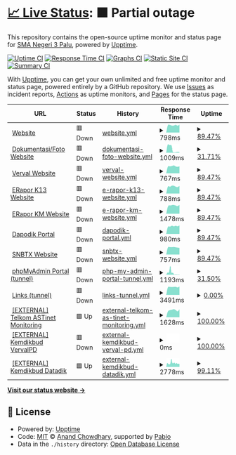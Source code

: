 # [📈 Live Status](https://status.sman3palu.sch.id): <!--live status--> **🟧 Partial outage**

This repository contains the open-source uptime monitor and status page for [SMA Negeri 3 Palu](https://sman3palu.sch.id), powered by [Upptime](https://github.com/upptime/upptime).

[![Uptime CI](https://github.com/smantriplw/uptime-services/workflows/Uptime%20CI/badge.svg)](https://github.com/smantriplw/uptime-services/actions?query=workflow%3A%22Uptime+CI%22)
[![Response Time CI](https://github.com/smantriplw/uptime-services/workflows/Response%20Time%20CI/badge.svg)](https://github.com/smantriplw/uptime-services/actions?query=workflow%3A%22Response+Time+CI%22)
[![Graphs CI](https://github.com/smantriplw/uptime-services/workflows/Graphs%20CI/badge.svg)](https://github.com/smantriplw/uptime-services/actions?query=workflow%3A%22Graphs+CI%22)
[![Static Site CI](https://github.com/smantriplw/uptime-services/workflows/Static%20Site%20CI/badge.svg)](https://github.com/smantriplw/uptime-services/actions?query=workflow%3A%22Static+Site+CI%22)
[![Summary CI](https://github.com/smantriplw/uptime-services/workflows/Summary%20CI/badge.svg)](https://github.com/smantriplw/uptime-services/actions?query=workflow%3A%22Summary+CI%22)

With [Upptime](https://upptime.js.org), you can get your own unlimited and free uptime monitor and status page, powered entirely by a GitHub repository. We use [Issues](https://github.com/smantriplw/uptime-services/issues) as incident reports, [Actions](https://github.com/smantriplw/uptime-services/actions) as uptime monitors, and [Pages](https://status.sman3palu.sch.id) for the status page.

<!--start: status pages-->
<!-- This summary is generated by Upptime (https://github.com/upptime/upptime) -->
<!-- Do not edit this manually, your changes will be overwritten -->
<!-- prettier-ignore -->
| URL | Status | History | Response Time | Uptime |
| --- | ------ | ------- | ------------- | ------ |
| <img alt="" src="https://icons.duckduckgo.com/ip3/sman3palu.sch.id.ico" height="13"> [Website](https://sman3palu.sch.id) | 🟥 Down | [website.yml](https://github.com/smantriplw/uptime-services/commits/HEAD/history/website.yml) | <details><summary><img alt="Response time graph" src="./graphs/website/response-time-week.png" height="20"> 798ms</summary><br><a href="https://status.sman3palu.sch.id/history/website"><img alt="Response time 1973" src="https://img.shields.io/endpoint?url=https%3A%2F%2Fraw.githubusercontent.com%2Fsmantriplw%2Fuptime-services%2FHEAD%2Fapi%2Fwebsite%2Fresponse-time.json"></a><br><a href="https://status.sman3palu.sch.id/history/website"><img alt="24-hour response time 240" src="https://img.shields.io/endpoint?url=https%3A%2F%2Fraw.githubusercontent.com%2Fsmantriplw%2Fuptime-services%2FHEAD%2Fapi%2Fwebsite%2Fresponse-time-day.json"></a><br><a href="https://status.sman3palu.sch.id/history/website"><img alt="7-day response time 798" src="https://img.shields.io/endpoint?url=https%3A%2F%2Fraw.githubusercontent.com%2Fsmantriplw%2Fuptime-services%2FHEAD%2Fapi%2Fwebsite%2Fresponse-time-week.json"></a><br><a href="https://status.sman3palu.sch.id/history/website"><img alt="30-day response time 883" src="https://img.shields.io/endpoint?url=https%3A%2F%2Fraw.githubusercontent.com%2Fsmantriplw%2Fuptime-services%2FHEAD%2Fapi%2Fwebsite%2Fresponse-time-month.json"></a><br><a href="https://status.sman3palu.sch.id/history/website"><img alt="1-year response time 1973" src="https://img.shields.io/endpoint?url=https%3A%2F%2Fraw.githubusercontent.com%2Fsmantriplw%2Fuptime-services%2FHEAD%2Fapi%2Fwebsite%2Fresponse-time-year.json"></a></details> | <details><summary><a href="https://status.sman3palu.sch.id/history/website">89.47%</a></summary><a href="https://status.sman3palu.sch.id/history/website"><img alt="All-time uptime 94.81%" src="https://img.shields.io/endpoint?url=https%3A%2F%2Fraw.githubusercontent.com%2Fsmantriplw%2Fuptime-services%2FHEAD%2Fapi%2Fwebsite%2Fuptime.json"></a><br><a href="https://status.sman3palu.sch.id/history/website"><img alt="24-hour uptime 26.26%" src="https://img.shields.io/endpoint?url=https%3A%2F%2Fraw.githubusercontent.com%2Fsmantriplw%2Fuptime-services%2FHEAD%2Fapi%2Fwebsite%2Fuptime-day.json"></a><br><a href="https://status.sman3palu.sch.id/history/website"><img alt="7-day uptime 89.47%" src="https://img.shields.io/endpoint?url=https%3A%2F%2Fraw.githubusercontent.com%2Fsmantriplw%2Fuptime-services%2FHEAD%2Fapi%2Fwebsite%2Fuptime-week.json"></a><br><a href="https://status.sman3palu.sch.id/history/website"><img alt="30-day uptime 94.15%" src="https://img.shields.io/endpoint?url=https%3A%2F%2Fraw.githubusercontent.com%2Fsmantriplw%2Fuptime-services%2FHEAD%2Fapi%2Fwebsite%2Fuptime-month.json"></a><br><a href="https://status.sman3palu.sch.id/history/website"><img alt="1-year uptime 94.81%" src="https://img.shields.io/endpoint?url=https%3A%2F%2Fraw.githubusercontent.com%2Fsmantriplw%2Fuptime-services%2FHEAD%2Fapi%2Fwebsite%2Fuptime-year.json"></a></details>
| <img alt="" src="https://icons.duckduckgo.com/ip3/dokumentasi.sman3palu.sch.id.ico" height="13"> [Dokumentasi/Foto Website](https://dokumentasi.sman3palu.sch.id/owncloud) | 🟥 Down | [dokumentasi-foto-website.yml](https://github.com/smantriplw/uptime-services/commits/HEAD/history/dokumentasi-foto-website.yml) | <details><summary><img alt="Response time graph" src="./graphs/dokumentasi-foto-website/response-time-week.png" height="20"> 1009ms</summary><br><a href="https://status.sman3palu.sch.id/history/dokumentasi-foto-website"><img alt="Response time 2201" src="https://img.shields.io/endpoint?url=https%3A%2F%2Fraw.githubusercontent.com%2Fsmantriplw%2Fuptime-services%2FHEAD%2Fapi%2Fdokumentasi-foto-website%2Fresponse-time.json"></a><br><a href="https://status.sman3palu.sch.id/history/dokumentasi-foto-website"><img alt="24-hour response time 127" src="https://img.shields.io/endpoint?url=https%3A%2F%2Fraw.githubusercontent.com%2Fsmantriplw%2Fuptime-services%2FHEAD%2Fapi%2Fdokumentasi-foto-website%2Fresponse-time-day.json"></a><br><a href="https://status.sman3palu.sch.id/history/dokumentasi-foto-website"><img alt="7-day response time 1009" src="https://img.shields.io/endpoint?url=https%3A%2F%2Fraw.githubusercontent.com%2Fsmantriplw%2Fuptime-services%2FHEAD%2Fapi%2Fdokumentasi-foto-website%2Fresponse-time-week.json"></a><br><a href="https://status.sman3palu.sch.id/history/dokumentasi-foto-website"><img alt="30-day response time 2201" src="https://img.shields.io/endpoint?url=https%3A%2F%2Fraw.githubusercontent.com%2Fsmantriplw%2Fuptime-services%2FHEAD%2Fapi%2Fdokumentasi-foto-website%2Fresponse-time-month.json"></a><br><a href="https://status.sman3palu.sch.id/history/dokumentasi-foto-website"><img alt="1-year response time 2201" src="https://img.shields.io/endpoint?url=https%3A%2F%2Fraw.githubusercontent.com%2Fsmantriplw%2Fuptime-services%2FHEAD%2Fapi%2Fdokumentasi-foto-website%2Fresponse-time-year.json"></a></details> | <details><summary><a href="https://status.sman3palu.sch.id/history/dokumentasi-foto-website">31.71%</a></summary><a href="https://status.sman3palu.sch.id/history/dokumentasi-foto-website"><img alt="All-time uptime 67.99%" src="https://img.shields.io/endpoint?url=https%3A%2F%2Fraw.githubusercontent.com%2Fsmantriplw%2Fuptime-services%2FHEAD%2Fapi%2Fdokumentasi-foto-website%2Fuptime.json"></a><br><a href="https://status.sman3palu.sch.id/history/dokumentasi-foto-website"><img alt="24-hour uptime 0.00%" src="https://img.shields.io/endpoint?url=https%3A%2F%2Fraw.githubusercontent.com%2Fsmantriplw%2Fuptime-services%2FHEAD%2Fapi%2Fdokumentasi-foto-website%2Fuptime-day.json"></a><br><a href="https://status.sman3palu.sch.id/history/dokumentasi-foto-website"><img alt="7-day uptime 31.71%" src="https://img.shields.io/endpoint?url=https%3A%2F%2Fraw.githubusercontent.com%2Fsmantriplw%2Fuptime-services%2FHEAD%2Fapi%2Fdokumentasi-foto-website%2Fuptime-week.json"></a><br><a href="https://status.sman3palu.sch.id/history/dokumentasi-foto-website"><img alt="30-day uptime 67.99%" src="https://img.shields.io/endpoint?url=https%3A%2F%2Fraw.githubusercontent.com%2Fsmantriplw%2Fuptime-services%2FHEAD%2Fapi%2Fdokumentasi-foto-website%2Fuptime-month.json"></a><br><a href="https://status.sman3palu.sch.id/history/dokumentasi-foto-website"><img alt="1-year uptime 67.99%" src="https://img.shields.io/endpoint?url=https%3A%2F%2Fraw.githubusercontent.com%2Fsmantriplw%2Fuptime-services%2FHEAD%2Fapi%2Fdokumentasi-foto-website%2Fuptime-year.json"></a></details>
| <img alt="" src="https://icons.duckduckgo.com/ip3/verval.sman3palu.sch.id.ico" height="13"> [Verval Website](https://verval.sman3palu.sch.id) | 🟥 Down | [verval-website.yml](https://github.com/smantriplw/uptime-services/commits/HEAD/history/verval-website.yml) | <details><summary><img alt="Response time graph" src="./graphs/verval-website/response-time-week.png" height="20"> 767ms</summary><br><a href="https://status.sman3palu.sch.id/history/verval-website"><img alt="Response time 829" src="https://img.shields.io/endpoint?url=https%3A%2F%2Fraw.githubusercontent.com%2Fsmantriplw%2Fuptime-services%2FHEAD%2Fapi%2Fverval-website%2Fresponse-time.json"></a><br><a href="https://status.sman3palu.sch.id/history/verval-website"><img alt="24-hour response time 185" src="https://img.shields.io/endpoint?url=https%3A%2F%2Fraw.githubusercontent.com%2Fsmantriplw%2Fuptime-services%2FHEAD%2Fapi%2Fverval-website%2Fresponse-time-day.json"></a><br><a href="https://status.sman3palu.sch.id/history/verval-website"><img alt="7-day response time 767" src="https://img.shields.io/endpoint?url=https%3A%2F%2Fraw.githubusercontent.com%2Fsmantriplw%2Fuptime-services%2FHEAD%2Fapi%2Fverval-website%2Fresponse-time-week.json"></a><br><a href="https://status.sman3palu.sch.id/history/verval-website"><img alt="30-day response time 829" src="https://img.shields.io/endpoint?url=https%3A%2F%2Fraw.githubusercontent.com%2Fsmantriplw%2Fuptime-services%2FHEAD%2Fapi%2Fverval-website%2Fresponse-time-month.json"></a><br><a href="https://status.sman3palu.sch.id/history/verval-website"><img alt="1-year response time 829" src="https://img.shields.io/endpoint?url=https%3A%2F%2Fraw.githubusercontent.com%2Fsmantriplw%2Fuptime-services%2FHEAD%2Fapi%2Fverval-website%2Fresponse-time-year.json"></a></details> | <details><summary><a href="https://status.sman3palu.sch.id/history/verval-website">89.47%</a></summary><a href="https://status.sman3palu.sch.id/history/verval-website"><img alt="All-time uptime 95.30%" src="https://img.shields.io/endpoint?url=https%3A%2F%2Fraw.githubusercontent.com%2Fsmantriplw%2Fuptime-services%2FHEAD%2Fapi%2Fverval-website%2Fuptime.json"></a><br><a href="https://status.sman3palu.sch.id/history/verval-website"><img alt="24-hour uptime 26.26%" src="https://img.shields.io/endpoint?url=https%3A%2F%2Fraw.githubusercontent.com%2Fsmantriplw%2Fuptime-services%2FHEAD%2Fapi%2Fverval-website%2Fuptime-day.json"></a><br><a href="https://status.sman3palu.sch.id/history/verval-website"><img alt="7-day uptime 89.47%" src="https://img.shields.io/endpoint?url=https%3A%2F%2Fraw.githubusercontent.com%2Fsmantriplw%2Fuptime-services%2FHEAD%2Fapi%2Fverval-website%2Fuptime-week.json"></a><br><a href="https://status.sman3palu.sch.id/history/verval-website"><img alt="30-day uptime 95.30%" src="https://img.shields.io/endpoint?url=https%3A%2F%2Fraw.githubusercontent.com%2Fsmantriplw%2Fuptime-services%2FHEAD%2Fapi%2Fverval-website%2Fuptime-month.json"></a><br><a href="https://status.sman3palu.sch.id/history/verval-website"><img alt="1-year uptime 95.30%" src="https://img.shields.io/endpoint?url=https%3A%2F%2Fraw.githubusercontent.com%2Fsmantriplw%2Fuptime-services%2FHEAD%2Fapi%2Fverval-website%2Fuptime-year.json"></a></details>
| <img alt="" src="https://icons.duckduckgo.com/ip3/ek13.sman3palu.sch.id.ico" height="13"> [ERapor K13 Website](https://ek13.sman3palu.sch.id) | 🟥 Down | [e-rapor-k13-website.yml](https://github.com/smantriplw/uptime-services/commits/HEAD/history/e-rapor-k13-website.yml) | <details><summary><img alt="Response time graph" src="./graphs/e-rapor-k13-website/response-time-week.png" height="20"> 788ms</summary><br><a href="https://status.sman3palu.sch.id/history/e-rapor-k13-website"><img alt="Response time 884" src="https://img.shields.io/endpoint?url=https%3A%2F%2Fraw.githubusercontent.com%2Fsmantriplw%2Fuptime-services%2FHEAD%2Fapi%2Fe-rapor-k13-website%2Fresponse-time.json"></a><br><a href="https://status.sman3palu.sch.id/history/e-rapor-k13-website"><img alt="24-hour response time 223" src="https://img.shields.io/endpoint?url=https%3A%2F%2Fraw.githubusercontent.com%2Fsmantriplw%2Fuptime-services%2FHEAD%2Fapi%2Fe-rapor-k13-website%2Fresponse-time-day.json"></a><br><a href="https://status.sman3palu.sch.id/history/e-rapor-k13-website"><img alt="7-day response time 788" src="https://img.shields.io/endpoint?url=https%3A%2F%2Fraw.githubusercontent.com%2Fsmantriplw%2Fuptime-services%2FHEAD%2Fapi%2Fe-rapor-k13-website%2Fresponse-time-week.json"></a><br><a href="https://status.sman3palu.sch.id/history/e-rapor-k13-website"><img alt="30-day response time 884" src="https://img.shields.io/endpoint?url=https%3A%2F%2Fraw.githubusercontent.com%2Fsmantriplw%2Fuptime-services%2FHEAD%2Fapi%2Fe-rapor-k13-website%2Fresponse-time-month.json"></a><br><a href="https://status.sman3palu.sch.id/history/e-rapor-k13-website"><img alt="1-year response time 884" src="https://img.shields.io/endpoint?url=https%3A%2F%2Fraw.githubusercontent.com%2Fsmantriplw%2Fuptime-services%2FHEAD%2Fapi%2Fe-rapor-k13-website%2Fresponse-time-year.json"></a></details> | <details><summary><a href="https://status.sman3palu.sch.id/history/e-rapor-k13-website">89.47%</a></summary><a href="https://status.sman3palu.sch.id/history/e-rapor-k13-website"><img alt="All-time uptime 95.30%" src="https://img.shields.io/endpoint?url=https%3A%2F%2Fraw.githubusercontent.com%2Fsmantriplw%2Fuptime-services%2FHEAD%2Fapi%2Fe-rapor-k13-website%2Fuptime.json"></a><br><a href="https://status.sman3palu.sch.id/history/e-rapor-k13-website"><img alt="24-hour uptime 26.26%" src="https://img.shields.io/endpoint?url=https%3A%2F%2Fraw.githubusercontent.com%2Fsmantriplw%2Fuptime-services%2FHEAD%2Fapi%2Fe-rapor-k13-website%2Fuptime-day.json"></a><br><a href="https://status.sman3palu.sch.id/history/e-rapor-k13-website"><img alt="7-day uptime 89.47%" src="https://img.shields.io/endpoint?url=https%3A%2F%2Fraw.githubusercontent.com%2Fsmantriplw%2Fuptime-services%2FHEAD%2Fapi%2Fe-rapor-k13-website%2Fuptime-week.json"></a><br><a href="https://status.sman3palu.sch.id/history/e-rapor-k13-website"><img alt="30-day uptime 95.30%" src="https://img.shields.io/endpoint?url=https%3A%2F%2Fraw.githubusercontent.com%2Fsmantriplw%2Fuptime-services%2FHEAD%2Fapi%2Fe-rapor-k13-website%2Fuptime-month.json"></a><br><a href="https://status.sman3palu.sch.id/history/e-rapor-k13-website"><img alt="1-year uptime 95.30%" src="https://img.shields.io/endpoint?url=https%3A%2F%2Fraw.githubusercontent.com%2Fsmantriplw%2Fuptime-services%2FHEAD%2Fapi%2Fe-rapor-k13-website%2Fuptime-year.json"></a></details>
| <img alt="" src="https://icons.duckduckgo.com/ip3/ekm.sman3palu.sch.id.ico" height="13"> [ERapor KM Website](https://ekm.sman3palu.sch.id) | 🟥 Down | [e-rapor-km-website.yml](https://github.com/smantriplw/uptime-services/commits/HEAD/history/e-rapor-km-website.yml) | <details><summary><img alt="Response time graph" src="./graphs/e-rapor-km-website/response-time-week.png" height="20"> 1478ms</summary><br><a href="https://status.sman3palu.sch.id/history/e-rapor-km-website"><img alt="Response time 1539" src="https://img.shields.io/endpoint?url=https%3A%2F%2Fraw.githubusercontent.com%2Fsmantriplw%2Fuptime-services%2FHEAD%2Fapi%2Fe-rapor-km-website%2Fresponse-time.json"></a><br><a href="https://status.sman3palu.sch.id/history/e-rapor-km-website"><img alt="24-hour response time 267" src="https://img.shields.io/endpoint?url=https%3A%2F%2Fraw.githubusercontent.com%2Fsmantriplw%2Fuptime-services%2FHEAD%2Fapi%2Fe-rapor-km-website%2Fresponse-time-day.json"></a><br><a href="https://status.sman3palu.sch.id/history/e-rapor-km-website"><img alt="7-day response time 1478" src="https://img.shields.io/endpoint?url=https%3A%2F%2Fraw.githubusercontent.com%2Fsmantriplw%2Fuptime-services%2FHEAD%2Fapi%2Fe-rapor-km-website%2Fresponse-time-week.json"></a><br><a href="https://status.sman3palu.sch.id/history/e-rapor-km-website"><img alt="30-day response time 1539" src="https://img.shields.io/endpoint?url=https%3A%2F%2Fraw.githubusercontent.com%2Fsmantriplw%2Fuptime-services%2FHEAD%2Fapi%2Fe-rapor-km-website%2Fresponse-time-month.json"></a><br><a href="https://status.sman3palu.sch.id/history/e-rapor-km-website"><img alt="1-year response time 1539" src="https://img.shields.io/endpoint?url=https%3A%2F%2Fraw.githubusercontent.com%2Fsmantriplw%2Fuptime-services%2FHEAD%2Fapi%2Fe-rapor-km-website%2Fresponse-time-year.json"></a></details> | <details><summary><a href="https://status.sman3palu.sch.id/history/e-rapor-km-website">89.47%</a></summary><a href="https://status.sman3palu.sch.id/history/e-rapor-km-website"><img alt="All-time uptime 95.27%" src="https://img.shields.io/endpoint?url=https%3A%2F%2Fraw.githubusercontent.com%2Fsmantriplw%2Fuptime-services%2FHEAD%2Fapi%2Fe-rapor-km-website%2Fuptime.json"></a><br><a href="https://status.sman3palu.sch.id/history/e-rapor-km-website"><img alt="24-hour uptime 26.26%" src="https://img.shields.io/endpoint?url=https%3A%2F%2Fraw.githubusercontent.com%2Fsmantriplw%2Fuptime-services%2FHEAD%2Fapi%2Fe-rapor-km-website%2Fuptime-day.json"></a><br><a href="https://status.sman3palu.sch.id/history/e-rapor-km-website"><img alt="7-day uptime 89.47%" src="https://img.shields.io/endpoint?url=https%3A%2F%2Fraw.githubusercontent.com%2Fsmantriplw%2Fuptime-services%2FHEAD%2Fapi%2Fe-rapor-km-website%2Fuptime-week.json"></a><br><a href="https://status.sman3palu.sch.id/history/e-rapor-km-website"><img alt="30-day uptime 95.27%" src="https://img.shields.io/endpoint?url=https%3A%2F%2Fraw.githubusercontent.com%2Fsmantriplw%2Fuptime-services%2FHEAD%2Fapi%2Fe-rapor-km-website%2Fuptime-month.json"></a><br><a href="https://status.sman3palu.sch.id/history/e-rapor-km-website"><img alt="1-year uptime 95.27%" src="https://img.shields.io/endpoint?url=https%3A%2F%2Fraw.githubusercontent.com%2Fsmantriplw%2Fuptime-services%2FHEAD%2Fapi%2Fe-rapor-km-website%2Fuptime-year.json"></a></details>
| <img alt="" src="https://icons.duckduckgo.com/ip3/dapodik.sman3palu.sch.id.ico" height="13"> [Dapodik Portal](https://dapodik.sman3palu.sch.id) | 🟥 Down | [dapodik-portal.yml](https://github.com/smantriplw/uptime-services/commits/HEAD/history/dapodik-portal.yml) | <details><summary><img alt="Response time graph" src="./graphs/dapodik-portal/response-time-week.png" height="20"> 980ms</summary><br><a href="https://status.sman3palu.sch.id/history/dapodik-portal"><img alt="Response time 1095" src="https://img.shields.io/endpoint?url=https%3A%2F%2Fraw.githubusercontent.com%2Fsmantriplw%2Fuptime-services%2FHEAD%2Fapi%2Fdapodik-portal%2Fresponse-time.json"></a><br><a href="https://status.sman3palu.sch.id/history/dapodik-portal"><img alt="24-hour response time 195" src="https://img.shields.io/endpoint?url=https%3A%2F%2Fraw.githubusercontent.com%2Fsmantriplw%2Fuptime-services%2FHEAD%2Fapi%2Fdapodik-portal%2Fresponse-time-day.json"></a><br><a href="https://status.sman3palu.sch.id/history/dapodik-portal"><img alt="7-day response time 980" src="https://img.shields.io/endpoint?url=https%3A%2F%2Fraw.githubusercontent.com%2Fsmantriplw%2Fuptime-services%2FHEAD%2Fapi%2Fdapodik-portal%2Fresponse-time-week.json"></a><br><a href="https://status.sman3palu.sch.id/history/dapodik-portal"><img alt="30-day response time 1095" src="https://img.shields.io/endpoint?url=https%3A%2F%2Fraw.githubusercontent.com%2Fsmantriplw%2Fuptime-services%2FHEAD%2Fapi%2Fdapodik-portal%2Fresponse-time-month.json"></a><br><a href="https://status.sman3palu.sch.id/history/dapodik-portal"><img alt="1-year response time 1095" src="https://img.shields.io/endpoint?url=https%3A%2F%2Fraw.githubusercontent.com%2Fsmantriplw%2Fuptime-services%2FHEAD%2Fapi%2Fdapodik-portal%2Fresponse-time-year.json"></a></details> | <details><summary><a href="https://status.sman3palu.sch.id/history/dapodik-portal">89.47%</a></summary><a href="https://status.sman3palu.sch.id/history/dapodik-portal"><img alt="All-time uptime 95.30%" src="https://img.shields.io/endpoint?url=https%3A%2F%2Fraw.githubusercontent.com%2Fsmantriplw%2Fuptime-services%2FHEAD%2Fapi%2Fdapodik-portal%2Fuptime.json"></a><br><a href="https://status.sman3palu.sch.id/history/dapodik-portal"><img alt="24-hour uptime 26.26%" src="https://img.shields.io/endpoint?url=https%3A%2F%2Fraw.githubusercontent.com%2Fsmantriplw%2Fuptime-services%2FHEAD%2Fapi%2Fdapodik-portal%2Fuptime-day.json"></a><br><a href="https://status.sman3palu.sch.id/history/dapodik-portal"><img alt="7-day uptime 89.47%" src="https://img.shields.io/endpoint?url=https%3A%2F%2Fraw.githubusercontent.com%2Fsmantriplw%2Fuptime-services%2FHEAD%2Fapi%2Fdapodik-portal%2Fuptime-week.json"></a><br><a href="https://status.sman3palu.sch.id/history/dapodik-portal"><img alt="30-day uptime 95.30%" src="https://img.shields.io/endpoint?url=https%3A%2F%2Fraw.githubusercontent.com%2Fsmantriplw%2Fuptime-services%2FHEAD%2Fapi%2Fdapodik-portal%2Fuptime-month.json"></a><br><a href="https://status.sman3palu.sch.id/history/dapodik-portal"><img alt="1-year uptime 95.30%" src="https://img.shields.io/endpoint?url=https%3A%2F%2Fraw.githubusercontent.com%2Fsmantriplw%2Fuptime-services%2FHEAD%2Fapi%2Fdapodik-portal%2Fuptime-year.json"></a></details>
| <img alt="" src="https://icons.duckduckgo.com/ip3/snbtx.sman3palu.sch.id.ico" height="13"> [SNBTX Website](https://snbtx.sman3palu.sch.id) | 🟥 Down | [snbtx-website.yml](https://github.com/smantriplw/uptime-services/commits/HEAD/history/snbtx-website.yml) | <details><summary><img alt="Response time graph" src="./graphs/snbtx-website/response-time-week.png" height="20"> 757ms</summary><br><a href="https://status.sman3palu.sch.id/history/snbtx-website"><img alt="Response time 987" src="https://img.shields.io/endpoint?url=https%3A%2F%2Fraw.githubusercontent.com%2Fsmantriplw%2Fuptime-services%2FHEAD%2Fapi%2Fsnbtx-website%2Fresponse-time.json"></a><br><a href="https://status.sman3palu.sch.id/history/snbtx-website"><img alt="24-hour response time 122" src="https://img.shields.io/endpoint?url=https%3A%2F%2Fraw.githubusercontent.com%2Fsmantriplw%2Fuptime-services%2FHEAD%2Fapi%2Fsnbtx-website%2Fresponse-time-day.json"></a><br><a href="https://status.sman3palu.sch.id/history/snbtx-website"><img alt="7-day response time 757" src="https://img.shields.io/endpoint?url=https%3A%2F%2Fraw.githubusercontent.com%2Fsmantriplw%2Fuptime-services%2FHEAD%2Fapi%2Fsnbtx-website%2Fresponse-time-week.json"></a><br><a href="https://status.sman3palu.sch.id/history/snbtx-website"><img alt="30-day response time 987" src="https://img.shields.io/endpoint?url=https%3A%2F%2Fraw.githubusercontent.com%2Fsmantriplw%2Fuptime-services%2FHEAD%2Fapi%2Fsnbtx-website%2Fresponse-time-month.json"></a><br><a href="https://status.sman3palu.sch.id/history/snbtx-website"><img alt="1-year response time 987" src="https://img.shields.io/endpoint?url=https%3A%2F%2Fraw.githubusercontent.com%2Fsmantriplw%2Fuptime-services%2FHEAD%2Fapi%2Fsnbtx-website%2Fresponse-time-year.json"></a></details> | <details><summary><a href="https://status.sman3palu.sch.id/history/snbtx-website">89.47%</a></summary><a href="https://status.sman3palu.sch.id/history/snbtx-website"><img alt="All-time uptime 95.30%" src="https://img.shields.io/endpoint?url=https%3A%2F%2Fraw.githubusercontent.com%2Fsmantriplw%2Fuptime-services%2FHEAD%2Fapi%2Fsnbtx-website%2Fuptime.json"></a><br><a href="https://status.sman3palu.sch.id/history/snbtx-website"><img alt="24-hour uptime 26.27%" src="https://img.shields.io/endpoint?url=https%3A%2F%2Fraw.githubusercontent.com%2Fsmantriplw%2Fuptime-services%2FHEAD%2Fapi%2Fsnbtx-website%2Fuptime-day.json"></a><br><a href="https://status.sman3palu.sch.id/history/snbtx-website"><img alt="7-day uptime 89.47%" src="https://img.shields.io/endpoint?url=https%3A%2F%2Fraw.githubusercontent.com%2Fsmantriplw%2Fuptime-services%2FHEAD%2Fapi%2Fsnbtx-website%2Fuptime-week.json"></a><br><a href="https://status.sman3palu.sch.id/history/snbtx-website"><img alt="30-day uptime 95.30%" src="https://img.shields.io/endpoint?url=https%3A%2F%2Fraw.githubusercontent.com%2Fsmantriplw%2Fuptime-services%2FHEAD%2Fapi%2Fsnbtx-website%2Fuptime-month.json"></a><br><a href="https://status.sman3palu.sch.id/history/snbtx-website"><img alt="1-year uptime 95.30%" src="https://img.shields.io/endpoint?url=https%3A%2F%2Fraw.githubusercontent.com%2Fsmantriplw%2Fuptime-services%2FHEAD%2Fapi%2Fsnbtx-website%2Fuptime-year.json"></a></details>
| <img alt="" src="https://icons.duckduckgo.com/ip3/phpmyadmin.sman3palu.sch.id.ico" height="13"> [phpMyAdmin Portal (tunnel)](https://phpmyadmin.sman3palu.sch.id) | 🟥 Down | [php-my-admin-portal-tunnel.yml](https://github.com/smantriplw/uptime-services/commits/HEAD/history/php-my-admin-portal-tunnel.yml) | <details><summary><img alt="Response time graph" src="./graphs/php-my-admin-portal-tunnel/response-time-week.png" height="20"> 1193ms</summary><br><a href="https://status.sman3palu.sch.id/history/php-my-admin-portal-tunnel"><img alt="Response time 1399" src="https://img.shields.io/endpoint?url=https%3A%2F%2Fraw.githubusercontent.com%2Fsmantriplw%2Fuptime-services%2FHEAD%2Fapi%2Fphp-my-admin-portal-tunnel%2Fresponse-time.json"></a><br><a href="https://status.sman3palu.sch.id/history/php-my-admin-portal-tunnel"><img alt="24-hour response time 54" src="https://img.shields.io/endpoint?url=https%3A%2F%2Fraw.githubusercontent.com%2Fsmantriplw%2Fuptime-services%2FHEAD%2Fapi%2Fphp-my-admin-portal-tunnel%2Fresponse-time-day.json"></a><br><a href="https://status.sman3palu.sch.id/history/php-my-admin-portal-tunnel"><img alt="7-day response time 1193" src="https://img.shields.io/endpoint?url=https%3A%2F%2Fraw.githubusercontent.com%2Fsmantriplw%2Fuptime-services%2FHEAD%2Fapi%2Fphp-my-admin-portal-tunnel%2Fresponse-time-week.json"></a><br><a href="https://status.sman3palu.sch.id/history/php-my-admin-portal-tunnel"><img alt="30-day response time 1253" src="https://img.shields.io/endpoint?url=https%3A%2F%2Fraw.githubusercontent.com%2Fsmantriplw%2Fuptime-services%2FHEAD%2Fapi%2Fphp-my-admin-portal-tunnel%2Fresponse-time-month.json"></a><br><a href="https://status.sman3palu.sch.id/history/php-my-admin-portal-tunnel"><img alt="1-year response time 1399" src="https://img.shields.io/endpoint?url=https%3A%2F%2Fraw.githubusercontent.com%2Fsmantriplw%2Fuptime-services%2FHEAD%2Fapi%2Fphp-my-admin-portal-tunnel%2Fresponse-time-year.json"></a></details> | <details><summary><a href="https://status.sman3palu.sch.id/history/php-my-admin-portal-tunnel">31.50%</a></summary><a href="https://status.sman3palu.sch.id/history/php-my-admin-portal-tunnel"><img alt="All-time uptime 75.97%" src="https://img.shields.io/endpoint?url=https%3A%2F%2Fraw.githubusercontent.com%2Fsmantriplw%2Fuptime-services%2FHEAD%2Fapi%2Fphp-my-admin-portal-tunnel%2Fuptime.json"></a><br><a href="https://status.sman3palu.sch.id/history/php-my-admin-portal-tunnel"><img alt="24-hour uptime 0.00%" src="https://img.shields.io/endpoint?url=https%3A%2F%2Fraw.githubusercontent.com%2Fsmantriplw%2Fuptime-services%2FHEAD%2Fapi%2Fphp-my-admin-portal-tunnel%2Fuptime-day.json"></a><br><a href="https://status.sman3palu.sch.id/history/php-my-admin-portal-tunnel"><img alt="7-day uptime 31.50%" src="https://img.shields.io/endpoint?url=https%3A%2F%2Fraw.githubusercontent.com%2Fsmantriplw%2Fuptime-services%2FHEAD%2Fapi%2Fphp-my-admin-portal-tunnel%2Fuptime-week.json"></a><br><a href="https://status.sman3palu.sch.id/history/php-my-admin-portal-tunnel"><img alt="30-day uptime 78.43%" src="https://img.shields.io/endpoint?url=https%3A%2F%2Fraw.githubusercontent.com%2Fsmantriplw%2Fuptime-services%2FHEAD%2Fapi%2Fphp-my-admin-portal-tunnel%2Fuptime-month.json"></a><br><a href="https://status.sman3palu.sch.id/history/php-my-admin-portal-tunnel"><img alt="1-year uptime 75.97%" src="https://img.shields.io/endpoint?url=https%3A%2F%2Fraw.githubusercontent.com%2Fsmantriplw%2Fuptime-services%2FHEAD%2Fapi%2Fphp-my-admin-portal-tunnel%2Fuptime-year.json"></a></details>
| <img alt="" src="https://icons.duckduckgo.com/ip3/links.sman3palu.sch.id.ico" height="13"> [Links (tunnel)](https://links.sman3palu.sch.id) | 🟥 Down | [links-tunnel.yml](https://github.com/smantriplw/uptime-services/commits/HEAD/history/links-tunnel.yml) | <details><summary><img alt="Response time graph" src="./graphs/links-tunnel/response-time-week.png" height="20"> 3491ms</summary><br><a href="https://status.sman3palu.sch.id/history/links-tunnel"><img alt="Response time 1313" src="https://img.shields.io/endpoint?url=https%3A%2F%2Fraw.githubusercontent.com%2Fsmantriplw%2Fuptime-services%2FHEAD%2Fapi%2Flinks-tunnel%2Fresponse-time.json"></a><br><a href="https://status.sman3palu.sch.id/history/links-tunnel"><img alt="24-hour response time 188" src="https://img.shields.io/endpoint?url=https%3A%2F%2Fraw.githubusercontent.com%2Fsmantriplw%2Fuptime-services%2FHEAD%2Fapi%2Flinks-tunnel%2Fresponse-time-day.json"></a><br><a href="https://status.sman3palu.sch.id/history/links-tunnel"><img alt="7-day response time 3491" src="https://img.shields.io/endpoint?url=https%3A%2F%2Fraw.githubusercontent.com%2Fsmantriplw%2Fuptime-services%2FHEAD%2Fapi%2Flinks-tunnel%2Fresponse-time-week.json"></a><br><a href="https://status.sman3palu.sch.id/history/links-tunnel"><img alt="30-day response time 2648" src="https://img.shields.io/endpoint?url=https%3A%2F%2Fraw.githubusercontent.com%2Fsmantriplw%2Fuptime-services%2FHEAD%2Fapi%2Flinks-tunnel%2Fresponse-time-month.json"></a><br><a href="https://status.sman3palu.sch.id/history/links-tunnel"><img alt="1-year response time 1313" src="https://img.shields.io/endpoint?url=https%3A%2F%2Fraw.githubusercontent.com%2Fsmantriplw%2Fuptime-services%2FHEAD%2Fapi%2Flinks-tunnel%2Fresponse-time-year.json"></a></details> | <details><summary><a href="https://status.sman3palu.sch.id/history/links-tunnel">0.00%</a></summary><a href="https://status.sman3palu.sch.id/history/links-tunnel"><img alt="All-time uptime 67.72%" src="https://img.shields.io/endpoint?url=https%3A%2F%2Fraw.githubusercontent.com%2Fsmantriplw%2Fuptime-services%2FHEAD%2Fapi%2Flinks-tunnel%2Fuptime.json"></a><br><a href="https://status.sman3palu.sch.id/history/links-tunnel"><img alt="24-hour uptime 0.00%" src="https://img.shields.io/endpoint?url=https%3A%2F%2Fraw.githubusercontent.com%2Fsmantriplw%2Fuptime-services%2FHEAD%2Fapi%2Flinks-tunnel%2Fuptime-day.json"></a><br><a href="https://status.sman3palu.sch.id/history/links-tunnel"><img alt="7-day uptime 0.00%" src="https://img.shields.io/endpoint?url=https%3A%2F%2Fraw.githubusercontent.com%2Fsmantriplw%2Fuptime-services%2FHEAD%2Fapi%2Flinks-tunnel%2Fuptime-week.json"></a><br><a href="https://status.sman3palu.sch.id/history/links-tunnel"><img alt="30-day uptime 25.79%" src="https://img.shields.io/endpoint?url=https%3A%2F%2Fraw.githubusercontent.com%2Fsmantriplw%2Fuptime-services%2FHEAD%2Fapi%2Flinks-tunnel%2Fuptime-month.json"></a><br><a href="https://status.sman3palu.sch.id/history/links-tunnel"><img alt="1-year uptime 67.72%" src="https://img.shields.io/endpoint?url=https%3A%2F%2Fraw.githubusercontent.com%2Fsmantriplw%2Fuptime-services%2FHEAD%2Fapi%2Flinks-tunnel%2Fuptime-year.json"></a></details>
| <img alt="" src="https://icons.duckduckgo.com/ip3/telkomcare.telkom.co.id.ico" height="13"> [[EXTERNAL] Telkom ASTinet Monitoring](https://telkomcare.telkom.co.id/mrtgnetcare2) | 🟩 Up | [external-telkom-as-tinet-monitoring.yml](https://github.com/smantriplw/uptime-services/commits/HEAD/history/external-telkom-as-tinet-monitoring.yml) | <details><summary><img alt="Response time graph" src="./graphs/external-telkom-as-tinet-monitoring/response-time-week.png" height="20"> 1628ms</summary><br><a href="https://status.sman3palu.sch.id/history/external-telkom-as-tinet-monitoring"><img alt="Response time 1370" src="https://img.shields.io/endpoint?url=https%3A%2F%2Fraw.githubusercontent.com%2Fsmantriplw%2Fuptime-services%2FHEAD%2Fapi%2Fexternal-telkom-as-tinet-monitoring%2Fresponse-time.json"></a><br><a href="https://status.sman3palu.sch.id/history/external-telkom-as-tinet-monitoring"><img alt="24-hour response time 1545" src="https://img.shields.io/endpoint?url=https%3A%2F%2Fraw.githubusercontent.com%2Fsmantriplw%2Fuptime-services%2FHEAD%2Fapi%2Fexternal-telkom-as-tinet-monitoring%2Fresponse-time-day.json"></a><br><a href="https://status.sman3palu.sch.id/history/external-telkom-as-tinet-monitoring"><img alt="7-day response time 1628" src="https://img.shields.io/endpoint?url=https%3A%2F%2Fraw.githubusercontent.com%2Fsmantriplw%2Fuptime-services%2FHEAD%2Fapi%2Fexternal-telkom-as-tinet-monitoring%2Fresponse-time-week.json"></a><br><a href="https://status.sman3palu.sch.id/history/external-telkom-as-tinet-monitoring"><img alt="30-day response time 1561" src="https://img.shields.io/endpoint?url=https%3A%2F%2Fraw.githubusercontent.com%2Fsmantriplw%2Fuptime-services%2FHEAD%2Fapi%2Fexternal-telkom-as-tinet-monitoring%2Fresponse-time-month.json"></a><br><a href="https://status.sman3palu.sch.id/history/external-telkom-as-tinet-monitoring"><img alt="1-year response time 1370" src="https://img.shields.io/endpoint?url=https%3A%2F%2Fraw.githubusercontent.com%2Fsmantriplw%2Fuptime-services%2FHEAD%2Fapi%2Fexternal-telkom-as-tinet-monitoring%2Fresponse-time-year.json"></a></details> | <details><summary><a href="https://status.sman3palu.sch.id/history/external-telkom-as-tinet-monitoring">100.00%</a></summary><a href="https://status.sman3palu.sch.id/history/external-telkom-as-tinet-monitoring"><img alt="All-time uptime 99.66%" src="https://img.shields.io/endpoint?url=https%3A%2F%2Fraw.githubusercontent.com%2Fsmantriplw%2Fuptime-services%2FHEAD%2Fapi%2Fexternal-telkom-as-tinet-monitoring%2Fuptime.json"></a><br><a href="https://status.sman3palu.sch.id/history/external-telkom-as-tinet-monitoring"><img alt="24-hour uptime 100.00%" src="https://img.shields.io/endpoint?url=https%3A%2F%2Fraw.githubusercontent.com%2Fsmantriplw%2Fuptime-services%2FHEAD%2Fapi%2Fexternal-telkom-as-tinet-monitoring%2Fuptime-day.json"></a><br><a href="https://status.sman3palu.sch.id/history/external-telkom-as-tinet-monitoring"><img alt="7-day uptime 100.00%" src="https://img.shields.io/endpoint?url=https%3A%2F%2Fraw.githubusercontent.com%2Fsmantriplw%2Fuptime-services%2FHEAD%2Fapi%2Fexternal-telkom-as-tinet-monitoring%2Fuptime-week.json"></a><br><a href="https://status.sman3palu.sch.id/history/external-telkom-as-tinet-monitoring"><img alt="30-day uptime 100.00%" src="https://img.shields.io/endpoint?url=https%3A%2F%2Fraw.githubusercontent.com%2Fsmantriplw%2Fuptime-services%2FHEAD%2Fapi%2Fexternal-telkom-as-tinet-monitoring%2Fuptime-month.json"></a><br><a href="https://status.sman3palu.sch.id/history/external-telkom-as-tinet-monitoring"><img alt="1-year uptime 99.66%" src="https://img.shields.io/endpoint?url=https%3A%2F%2Fraw.githubusercontent.com%2Fsmantriplw%2Fuptime-services%2FHEAD%2Fapi%2Fexternal-telkom-as-tinet-monitoring%2Fuptime-year.json"></a></details>
| <img alt="" src="https://icons.duckduckgo.com/ip3/vervalpd.data.kemdikbud.go.id.ico" height="13"> [[EXTERNAL] Kemdikbud VervalPD](https://vervalpd.data.kemdikbud.go.id) | 🟥 Down | [external-kemdikbud-verval-pd.yml](https://github.com/smantriplw/uptime-services/commits/HEAD/history/external-kemdikbud-verval-pd.yml) | <details><summary><img alt="Response time graph" src="./graphs/external-kemdikbud-verval-pd/response-time-week.png" height="20"> 0ms</summary><br><a href="https://status.sman3palu.sch.id/history/external-kemdikbud-verval-pd"><img alt="Response time 0" src="https://img.shields.io/endpoint?url=https%3A%2F%2Fraw.githubusercontent.com%2Fsmantriplw%2Fuptime-services%2FHEAD%2Fapi%2Fexternal-kemdikbud-verval-pd%2Fresponse-time.json"></a><br><a href="https://status.sman3palu.sch.id/history/external-kemdikbud-verval-pd"><img alt="24-hour response time 0" src="https://img.shields.io/endpoint?url=https%3A%2F%2Fraw.githubusercontent.com%2Fsmantriplw%2Fuptime-services%2FHEAD%2Fapi%2Fexternal-kemdikbud-verval-pd%2Fresponse-time-day.json"></a><br><a href="https://status.sman3palu.sch.id/history/external-kemdikbud-verval-pd"><img alt="7-day response time 0" src="https://img.shields.io/endpoint?url=https%3A%2F%2Fraw.githubusercontent.com%2Fsmantriplw%2Fuptime-services%2FHEAD%2Fapi%2Fexternal-kemdikbud-verval-pd%2Fresponse-time-week.json"></a><br><a href="https://status.sman3palu.sch.id/history/external-kemdikbud-verval-pd"><img alt="30-day response time 0" src="https://img.shields.io/endpoint?url=https%3A%2F%2Fraw.githubusercontent.com%2Fsmantriplw%2Fuptime-services%2FHEAD%2Fapi%2Fexternal-kemdikbud-verval-pd%2Fresponse-time-month.json"></a><br><a href="https://status.sman3palu.sch.id/history/external-kemdikbud-verval-pd"><img alt="1-year response time 0" src="https://img.shields.io/endpoint?url=https%3A%2F%2Fraw.githubusercontent.com%2Fsmantriplw%2Fuptime-services%2FHEAD%2Fapi%2Fexternal-kemdikbud-verval-pd%2Fresponse-time-year.json"></a></details> | <details><summary><a href="https://status.sman3palu.sch.id/history/external-kemdikbud-verval-pd">100.00%</a></summary><a href="https://status.sman3palu.sch.id/history/external-kemdikbud-verval-pd"><img alt="All-time uptime 7.48%" src="https://img.shields.io/endpoint?url=https%3A%2F%2Fraw.githubusercontent.com%2Fsmantriplw%2Fuptime-services%2FHEAD%2Fapi%2Fexternal-kemdikbud-verval-pd%2Fuptime.json"></a><br><a href="https://status.sman3palu.sch.id/history/external-kemdikbud-verval-pd"><img alt="24-hour uptime 100.00%" src="https://img.shields.io/endpoint?url=https%3A%2F%2Fraw.githubusercontent.com%2Fsmantriplw%2Fuptime-services%2FHEAD%2Fapi%2Fexternal-kemdikbud-verval-pd%2Fuptime-day.json"></a><br><a href="https://status.sman3palu.sch.id/history/external-kemdikbud-verval-pd"><img alt="7-day uptime 100.00%" src="https://img.shields.io/endpoint?url=https%3A%2F%2Fraw.githubusercontent.com%2Fsmantriplw%2Fuptime-services%2FHEAD%2Fapi%2Fexternal-kemdikbud-verval-pd%2Fuptime-week.json"></a><br><a href="https://status.sman3palu.sch.id/history/external-kemdikbud-verval-pd"><img alt="30-day uptime 59.55%" src="https://img.shields.io/endpoint?url=https%3A%2F%2Fraw.githubusercontent.com%2Fsmantriplw%2Fuptime-services%2FHEAD%2Fapi%2Fexternal-kemdikbud-verval-pd%2Fuptime-month.json"></a><br><a href="https://status.sman3palu.sch.id/history/external-kemdikbud-verval-pd"><img alt="1-year uptime 7.48%" src="https://img.shields.io/endpoint?url=https%3A%2F%2Fraw.githubusercontent.com%2Fsmantriplw%2Fuptime-services%2FHEAD%2Fapi%2Fexternal-kemdikbud-verval-pd%2Fuptime-year.json"></a></details>
| <img alt="" src="https://icons.duckduckgo.com/ip3/datadik.kemdikbud.go.id.ico" height="13"> [[EXTERNAL] Kemdikbud Datadik](https://datadik.kemdikbud.go.id/acc/login) | 🟩 Up | [external-kemdikbud-datadik.yml](https://github.com/smantriplw/uptime-services/commits/HEAD/history/external-kemdikbud-datadik.yml) | <details><summary><img alt="Response time graph" src="./graphs/external-kemdikbud-datadik/response-time-week.png" height="20"> 2778ms</summary><br><a href="https://status.sman3palu.sch.id/history/external-kemdikbud-datadik"><img alt="Response time 1821" src="https://img.shields.io/endpoint?url=https%3A%2F%2Fraw.githubusercontent.com%2Fsmantriplw%2Fuptime-services%2FHEAD%2Fapi%2Fexternal-kemdikbud-datadik%2Fresponse-time.json"></a><br><a href="https://status.sman3palu.sch.id/history/external-kemdikbud-datadik"><img alt="24-hour response time 1958" src="https://img.shields.io/endpoint?url=https%3A%2F%2Fraw.githubusercontent.com%2Fsmantriplw%2Fuptime-services%2FHEAD%2Fapi%2Fexternal-kemdikbud-datadik%2Fresponse-time-day.json"></a><br><a href="https://status.sman3palu.sch.id/history/external-kemdikbud-datadik"><img alt="7-day response time 2778" src="https://img.shields.io/endpoint?url=https%3A%2F%2Fraw.githubusercontent.com%2Fsmantriplw%2Fuptime-services%2FHEAD%2Fapi%2Fexternal-kemdikbud-datadik%2Fresponse-time-week.json"></a><br><a href="https://status.sman3palu.sch.id/history/external-kemdikbud-datadik"><img alt="30-day response time 2897" src="https://img.shields.io/endpoint?url=https%3A%2F%2Fraw.githubusercontent.com%2Fsmantriplw%2Fuptime-services%2FHEAD%2Fapi%2Fexternal-kemdikbud-datadik%2Fresponse-time-month.json"></a><br><a href="https://status.sman3palu.sch.id/history/external-kemdikbud-datadik"><img alt="1-year response time 1821" src="https://img.shields.io/endpoint?url=https%3A%2F%2Fraw.githubusercontent.com%2Fsmantriplw%2Fuptime-services%2FHEAD%2Fapi%2Fexternal-kemdikbud-datadik%2Fresponse-time-year.json"></a></details> | <details><summary><a href="https://status.sman3palu.sch.id/history/external-kemdikbud-datadik">99.11%</a></summary><a href="https://status.sman3palu.sch.id/history/external-kemdikbud-datadik"><img alt="All-time uptime 98.95%" src="https://img.shields.io/endpoint?url=https%3A%2F%2Fraw.githubusercontent.com%2Fsmantriplw%2Fuptime-services%2FHEAD%2Fapi%2Fexternal-kemdikbud-datadik%2Fuptime.json"></a><br><a href="https://status.sman3palu.sch.id/history/external-kemdikbud-datadik"><img alt="24-hour uptime 100.00%" src="https://img.shields.io/endpoint?url=https%3A%2F%2Fraw.githubusercontent.com%2Fsmantriplw%2Fuptime-services%2FHEAD%2Fapi%2Fexternal-kemdikbud-datadik%2Fuptime-day.json"></a><br><a href="https://status.sman3palu.sch.id/history/external-kemdikbud-datadik"><img alt="7-day uptime 99.11%" src="https://img.shields.io/endpoint?url=https%3A%2F%2Fraw.githubusercontent.com%2Fsmantriplw%2Fuptime-services%2FHEAD%2Fapi%2Fexternal-kemdikbud-datadik%2Fuptime-week.json"></a><br><a href="https://status.sman3palu.sch.id/history/external-kemdikbud-datadik"><img alt="30-day uptime 99.80%" src="https://img.shields.io/endpoint?url=https%3A%2F%2Fraw.githubusercontent.com%2Fsmantriplw%2Fuptime-services%2FHEAD%2Fapi%2Fexternal-kemdikbud-datadik%2Fuptime-month.json"></a><br><a href="https://status.sman3palu.sch.id/history/external-kemdikbud-datadik"><img alt="1-year uptime 98.95%" src="https://img.shields.io/endpoint?url=https%3A%2F%2Fraw.githubusercontent.com%2Fsmantriplw%2Fuptime-services%2FHEAD%2Fapi%2Fexternal-kemdikbud-datadik%2Fuptime-year.json"></a></details>

<!--end: status pages-->

[**Visit our status website →**](https://status.sman3palu.sch.id)

## 📄 License

- Powered by: [Upptime](https://github.com/upptime/upptime)
- Code: [MIT](./LICENSE) © [Anand Chowdhary](https://anandchowdhary.com), supported by [Pabio](https://pabio.com)
- Data in the `./history` directory: [Open Database License](https://opendatacommons.org/licenses/odbl/1-0/)
